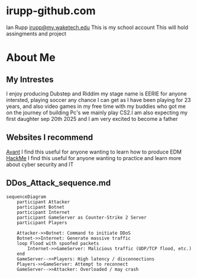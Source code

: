 # irupp-github.com
Ian Rupp
irupp@my.waketech.edu
This is my school account 
This will hold assingments and project
# About Me
## My Intrestes
I enjoy producing Dubstep and Riddim my stage name is EERIE for anyone intersted, playing soccer any chance I can get as I have been playing for 23 years, and also video games in my free time with my buddies who got me on the journey of building Pc's we mainly play CS2.I am also expecting my first daughter sep 20th 2025 and I am very excited to become a father
## Websites I recommend 
[Avant](https://avantsamples.com/courses/samplifire-producers-guide/) I find this useful for anyone wanting to learn how to produce EDM
[HackMe](https://tryhackme.com/paths) I find this useful for anyone wanting to practice and learn more about cyber security and IT
## DDos_Attack_sequence.md
```mermaid
sequenceDiagram
    participant Attacker
    participant Botnet
    participant Internet
    participant GameServer as Counter-Strike 2 Server
    participant Players

    Attacker->>Botnet: Command to initiate DDoS
    Botnet->>Internet: Generate massive traffic
    loop Flood with spoofed packets
        Internet->>GameServer: Malicious traffic (UDP/TCP flood, etc.)
    end
    GameServer-->>Players: High latency / disconnections
    Players->>GameServer: Attempt to reconnect
    GameServer-->>Attacker: Overloaded / may crash
